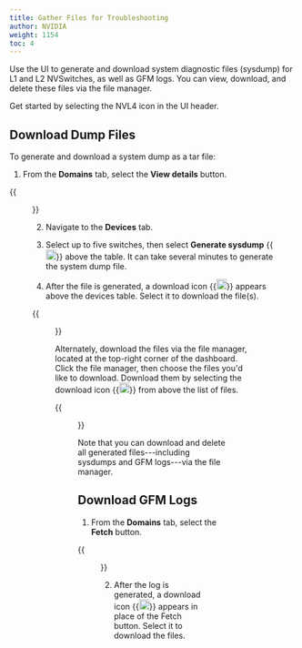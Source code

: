 ```yaml
---
title: Gather Files for Troubleshooting
author: NVIDIA
weight: 1154
toc: 4
---
```


Use the UI to generate and download system diagnostic files (sysdump) for L1 and L2 NVSwitches, as well as GFM logs. You can view, download, and delete these files via the file manager.

Get started by selecting the NVL4 icon in the UI header.

## Download Dump Files

To generate and download a system dump as a tar file:

1. From the **Domains** tab, select the **View details** button.

{{<figure src="/images/netq/file-manager-domains-460.png" alt="" width="1150">}}

2. Navigate to the **Devices** tab.

3. Select up to five switches, then select **Generate sysdump** {{<img src="/images/netq/generate-sysdump-icon.svg" alt="" height="18" width="18">}} above the table. It can take several minutes to generate the system dump file.

4. After the file is generated, a download icon {{<img src="https://icons.cumulusnetworks.com/05-Internet-Networks-Servers/08-Upload-Download/download-bottom.svg" alt="download" height="18" width="18">}} appears above the devices table. Select it to download the file(s).

{{<figure src="/images/netq/downloadsysdumps-460.png" alt="" width="1150">}}

Alternately, download the files via the file manager, located at the top-right corner of the dashboard. Click the file manager, then choose the files you'd like to download. Download them by selecting the download icon {{<img src="https://icons.cumulusnetworks.com/05-Internet-Networks-Servers/08-Upload-Download/download-bottom.svg" alt="download" height="18" width="18">}} from above the list of files.

{{<figure src="/images/netq/file-manager-download-460.png" alt="" width="450">}}

Note that you can download and delete all generated files---including sysdumps and GFM logs---via the file manager.

## Download GFM Logs

1. From the **Domains** tab, select the **Fetch** button.

{{<figure src="/images/netq/fetch-gfm-log-460.png" alt="" width="900">}}

2. After the log is generated, a download icon {{<img src="https://icons.cumulusnetworks.com/05-Internet-Networks-Servers/08-Upload-Download/download-bottom.svg" alt="download" height="18" width="18">}} appears in place of the Fetch button. Select it to download the files.